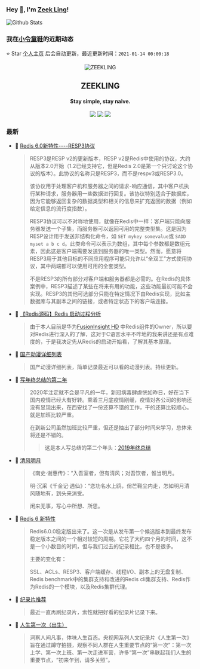 ### Hey 👋, I'm [Zeek Ling](https://www.zeekling.cn)! 
![Github Stats](https://github-readme-stats.vercel.app/api?username=zeekling&show_icons=true) 
### 我在[小令童鞋](https://www.zeekling.cn)的近期动态

⭐️ Star [个人主页](https://github.com/zeekling/zeekling) 后会自动更新，最近更新时间：`2021-01-14 00:00:18`

<p align="center"><img alt="ZEEKLING" src="https://img.zeekling.cn/images/2020/02/23/logo.th.png"></p><h2 align="center">ZEEKLING
</h2>

<h4 align="center">Stay simple, stay naive.</h4>
<p align="center"><a title="ZEEKLING" target="_blank" href="https://github.com/zeekling/zeekling"><img src="https://img.shields.io/github/last-commit/zeekling/zeekling.svg?style=flat-square&color=FF9900"></a>
<a title="GitHub repo size in bytes" target="_blank" href="https://github.com/zeekling/zeekling"><img src="https://img.shields.io/github/repo-size/zeekling/zeekling.svg?style=flat-square"></a>
<a title="Hits" target="_blank" href="https://github.com/zeekling/hits"><img src="https://hits.b3log.org/zeekling/zeekling.svg"></a></p>

### 最新

* 📝 [Redis 6.0新特性----RESP3协议](https://www.zeekling.cn/articles/2021/01/10/1610263628832.html) 
    > <p>RESP3是RESP v2的更新版本，RESP v2是Redis中使用的协议，大约从版本2.0开始（1.2已经支持它，但是Redis 2.0是第一个只讨论这个协议的版本）。此协议的名称只是RESP3，而不是respv3或RESP3.0。</p>
    > <p>该协议用于处理客户机和服务器之间的请求-响应通信，其中客户机执行某种请求，服务器用一些数据进行回复。该协议特别适合于数据库，因为它能够返回复杂的数据类型和相关的信息来扩充返回的数据（例如给定信息的流行度指数）。</p>
    > <p>RESP3协议可以不对称地使用，就像在Redis中一样：客户端只能向服务器发送一个子集，而服务器可以返回可用的完整类型集。这是因为RESP设计用于发送非结构化命令，如 <code>SET mykey somevalue</code>或 <code>SADD myset a b c d</code>。此类命令可以表示为数组，其中每个参数都是数组元素，因此这是客户端需要发送到服务器的唯一类型。然而，愿意将RESP3用于其他目标的不同应用程序可能只允许以“全双工”方式使用协议，其中两端都可以使用可用的全套类型。</p>
    > <p>不是RESP3的所有部分对客户端和服务器都是必需的。在Redis的具体案例中，RESP3描述了某些在将来有用的功能，这些功能最初可能不会实现。RESP3的其他可选部分只能在特定情况下由Redis实现，比如主数据库与其副本之间的链接，或者特定状态下的客户端连接。</p>
* 📝 [【Redis源码】Redis 启动过程分析](https://www.zeekling.cn/articles/2020/09/25/1601041404734.html) 
    > <p>由于本人目前是华为<a href="https://support.huawei.com/enterprise/zh/cloud-computing/fusioninsight-hd-pid-21110924" target="_blank">FusionInsight HD</a> 中Redis组件的Owner，所以要对Redis进行深入的了解，这对于C语言水平不咋地的我来讲还是有点难度的，于是我决定先从Redis的启动开始看，了解其基本原理。</p>
* 📝 [国产动漫详细列表](https://www.zeekling.cn/articles/2019/06/26/1561562610986.html) 
    > <p>国产动漫详细列表，简单记录最近可以看的动漫列表。持续更新。</p>
* 📝 [写年终总结的第二年](https://www.zeekling.cn/articles/2020/12/25/1608896366398.html) 
    > <p>2020年注定就不会是平凡的一年，新冠病毒肆虐恍如昨日，好在当下国内疫情已经大有好转。乘着三月底疫情刚缓，疫情对各公司的影响还没有显现出来，在西安找了一份还算不错的工作，干的还算比较顺心。就是加班比较严重。</p>
    > <p>在到新公司虽然加班比较严重，但还是抽出了部分时间来学习，总体来将还是不错的。</p>
    > <blockquote>
    > <p>这是本人写总结的第二个年头：<a href="/articles/2019/12/29/1577607858730.html" target="_blank">2019年终总结</a></p>
    > </blockquote>
* 📝 [清风明月](https://www.zeekling.cn/articles/2020/02/13/1581574004719.html) 
    > <p>《南史·谢惠传》：“入吾室者，但有清风；对吾饮者，惟当明月。</p>
    > <p>明·沉采《千金记·遇仙》：“恋功名水上鸥，俏芒鞋尘内走，怎如明月清风随地有，到头来消受。</p>
    > <p>闲来无事，写心中所想、所思。</p>
* 📝 [Redis 6 新特性](https://www.zeekling.cn/articles/2020/11/01/1604242049779.html) 
    > <p>Redis6.0.0稳定版出来了。这一次是从发布第一个候选版本到最终发布稳定版本之间的一个相对较短的周期。它花了大约四个月的时间，这不是一个小数目的时间，但与我们过去的记录相比，也不是很多。</p>
    > <p>主要的变化有：</p>
    > <p>SSL、ACLs、RESP3、客户端缓存、线程I/O、副本上的无盘复制、Redis benchmark中的集群支持和改进的Redis cli集群支持、Redis作为Redis的一个模块，以及Redis集群代理。</p>
* 📝 [纪录片推荐](https://www.zeekling.cn/articles/2020/03/22/1584873973456.html) 
    > <p>最近一直再刷纪录片，索性就把好看的纪录片记录下来。</p>
* 📝 [人生第一次（出生）](https://www.zeekling.cn/articles/2020/03/22/1584880355664.html) 
    > <p>洞察人间凡事，体味人生百态。央视网系列人文纪录片《人生第一次》旨在通过蹲守拍摄，观察不同人群在人生重要节点的“第一次”：第一次上学、第一次上班、第一次走进军营，许多“第一次”串联起我们人生的重要节点，“初来乍到，请多关照”。</p>




